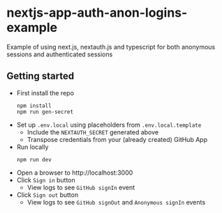 # nextjs-app-auth-anon-logins-example
Example of using next.js, nextauth.js and typescript for both anonymous sessions and authenticated sessions

## Getting started

* First install the repo
  ```
  npm install
  npm run gen-secret
  ```
* Set up `.env.local` using placeholders from `.env.local.template`
  * Include the `NEXTAUTH_SECRET` generated above
  * Transpose credentials from your (already created) GitHub App
* Run locally
  ```
  npm run dev
  ```
* Open a browser to http://localhost:3000
* Click `Sign in` button
  * View logs to see `GitHub signIn` event
* Click `Sign out` button
  * View logs to see `GitHub signOut` and `Anonymous signIn` events

